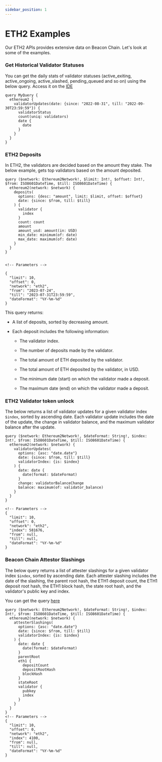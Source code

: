 ```yaml
---
sidebar_position: 1
---
```



# ETH2 Examples

Our ETH2 APIs provides extensive data on Beacon Chain. Let's look at some of the examples. 

### Get Historical Validator Statuses 

You can get the daily stats of validator statuses (active_exiting, active_ongoing, active_slashed, pending_queued and so on) using the below query. Access it on the [IDE](https://ide.bitquery.io/Validator-Counts-Daily-For-all-status)

```
query MyQuery {
  ethereum2 {
    validatorUpdates(date: {since: "2022-08-31", till: "2022-09-30T23:59:59"}) {
      validatorStatus
      count(uniq: validators)
      date {
        date
      }
    }
  }
}
```


###  ETH2 Deposits

In ETH2, the validators are decided based on the amount they stake. The below example, gets top validators based on the amount deposited.

```
query ($network: Ethereum2Network!, $limit: Int!, $offset: Int!, $from: ISO8601DateTime, $till: ISO8601DateTime) {
  ethereum2(network: $network) {
    deposits(
      options: {desc: "amount", limit: $limit, offset: $offset}
      date: {since: $from, till: $till}
    ) {
      validator {
        index
      }
      count: count
      amount
      amount_usd: amount(in: USD)
      min_date: minimum(of: date)
      max_date: maximum(of: date)
    }
  }
}


<!-- Parameters -->

{
  "limit": 10,
  "offset": 0,
  "network": "eth2",
  "from": "2023-07-24",
  "till": "2023-07-31T23:59:59",
  "dateFormat": "%Y-%m-%d"
}
```
This query returns: 

- A list of deposits, sorted by decreasing amount.

- Each deposit includes the following information:

   - The validator index.

    - The number of deposits made by the validator.

    - The total amount of ETH deposited by the validator.

    - The total amount of ETH deposited by the validator, in USD.

    - The minimum date (start) on which the validator made a deposit.

    - The maximum date (end) on which the validator made a deposit.

###  ETH2 Validator token unlock

The below returns a list of validator updates for a given validator index `$index`, sorted by ascending date. Each validator update includes the date of the update, the change in validator balance, and the maximum validator balance after the update. 

```
query ($network: Ethereum2Network!, $dateFormat: String!, $index: Int!, $from: ISO8601DateTime, $till: ISO8601DateTime) {
  ethereum2(network: $network) {
    validatorUpdates(
      options: {asc: "date.date"}
      date: {since: $from, till: $till}
      validatorIndex: {is: $index}
    ) {
      date: date {
        date(format: $dateFormat)
      }
      change: validatorBalanceChange
      balance: maximum(of: validator_balance)
    }
  }
}

<!-- Parameters -->
{
  "limit": 10,
  "offset": 0,
  "network": "eth2",
  "index": 581676,
  "from": null,
  "till": null,
  "dateFormat": "%Y-%m-%d"
}
```


### Beacon Chain Attestor Slashings

The below query returns a list of attester slashings for a given validator index `$index`, sorted by ascending date. Each attester slashing includes the date of the slashing, the parent root hash, the ETH1 deposit count, the ETH1 deposit root hash, the ETH1 block hash, the state root hash, and the validator's public key and index.

You can get the query [here](https://ide.bitquery.io/Beacon-Chain-Validator-Attestor-Slashings)

```
query ($network: Ethereum2Network!, $dateFormat: String!, $index: Int!, $from: ISO8601DateTime, $till: ISO8601DateTime) {
  ethereum2(network: $network) {
    attesterSlashings(
      options: {asc: "date.date"}
      date: {since: $from, till: $till}
      validatorIndex: {is: $index}
    ) {
      date: date {
        date(format: $dateFormat)
      }
      parentRoot
      eth1 {
        depositCount
        depositRootHash
        blockHash
      }
      stateRoot
      validator {
        pubkey
        index
      }
    }
  }
}
<!-- Parameters -->
{
  "limit": 10,
  "offset": 0,
  "network": "eth2",
  "index": 4100,
  "from": null,
  "till": null,
  "dateFormat": "%Y-%m-%d"
}
```